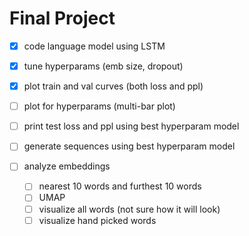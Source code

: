 # Final Project

- [x] code language model using LSTM
- [x] tune hyperparams (emb size, dropout)
- [x] plot train and val curves (both loss and ppl)
- [ ] plot for hyperparams (multi-bar plot)

- [ ] print test loss and ppl using best hyperparam model

- [ ] generate sequences using best hyperparam model

- [ ] analyze embeddings
  - [ ] nearest 10 words and furthest 10 words
  - [ ] UMAP
  - [ ] visualize all words (not sure how it will look)
  - [ ] visualize hand picked words
